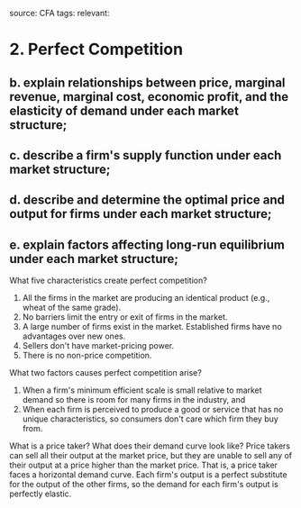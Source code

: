 source: CFA
tags: 
relevant: 

# 2. Perfect Competition

## b. explain relationships between price, marginal revenue, marginal cost, economic profit, and the elasticity of demand under each market structure;
## c. describe a firm's supply function under each market structure;
## d. describe and determine the optimal price and output for firms under each market structure;
## e. explain factors affecting long-run equilibrium under each market structure;

What five characteristics create perfect competition?
1. All the firms in the market are producing an identical product (e.g., wheat of the same grade).
2. No barriers limit the entry or exit of firms in the market.
3. A large number of firms exist in the market. Established firms have no advantages over new ones.
4. Sellers don't have market-pricing power.
5. There is no non-price competition.

What two factors causes perfect competition arise?
1. When a firm's minimum efficient scale is small relative to market demand so there is room for many firms in the industry, and
2. When each firm is perceived to produce a good or service that has no unique characteristics, so consumers don't care which firm they buy from.

What is a price taker? What does their demand curve look like?
Price takers can sell all their output at the market price, but they are unable to sell any of their output at a price higher than the market price. That is, a price taker faces a horizontal demand curve. Each firm's output is a perfect substitute for the output of the other firms, so the demand for each firm's output is perfectly elastic.


